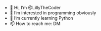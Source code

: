 - 👋 Hi, I’m @LillyTheCoder
- 👀 I’m interested in programming obviously
- 🌱 I’m currently learning Python
- 📫 How to reach me: DM

<!---
LillyTheCoder/LillyTheCoder is a ✨ special ✨ repository because its `README.md` (this file) appears on your GitHub profile.
You can click the Preview link to take a look at your changes.
--->
